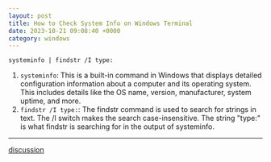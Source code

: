 ```yaml
---
layout: post
title: How to Check System Info on Windows Terminal
date: 2023-10-21 09:08:40 +0000
category: windows
---
```


```
systeminfo | findstr /I type:
```

1. `systeminfo`: This is a built-in command in Windows that displays detailed configuration information about a computer and its operating system. This includes details like the OS name, version, manufacturer, system uptime, and more.
2. `findstr /I type:`: The findstr command is used to search for strings in text. The /I switch makes the search case-insensitive. The string "type:" is what findstr is searching for in the output of systeminfo.

---
[discussion](https://github.com/junkpiano/til/issues/32)
